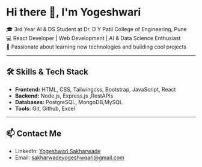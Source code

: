 ﻿# Hi there 👋, I'm Yogeshwari

🎓 3rd Year AI & DS Student at Dr. D Y Patil College of Engineering, Pune  
💻 React Developer | Web Development | AI & Data Science Enthusiast  
🎯 Passionate about learning new technologies and building cool projects  

---

## 🛠️ Skills & Tech Stack
- **Frontend:** HTML, CSS, Tailwingcss, Bootstrap, JavaScript, React  
- **Backend:** Node.js, Express.js ,RestAPIs 
- **Databases:** PostgreSQL, MongoDB,MySQL
- **Tools:** Git, Github, Excel

---


## 📫 Contact Me
- LinkedIn: [Yogeshwari Sakharwade]([https://www.linkedin.com/YogeshwariSakharwade](https://www.linkedin.com/in/yogeshwarisakharwade/))  
- Email: sakharwadeyogeshwqari@gmail.com 



